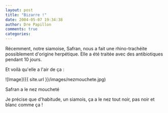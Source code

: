 ```yaml
---
layout: post
title: "Bizarre !"
date: 2004-05-07 19:34:38
author: Dre Papillon
comments: true
categories: 
---
```



Récemment, notre siamoise, Safran, nous a fait une rhino-trachéite possiblement d'origine herpétique.  Elle a été traitée avec des antibiotiques pendant 10 jours.

Et voilà qu'elle a l'air de ça :

![Image]({{ site.url }}/images/nezmouchete.jpg)
<div class="photoattrib">Safran a le nez moucheté</div>



Je précise que d'habitude, un siamois, ça a le nez tout noir, pas noir et blanc comme ça !